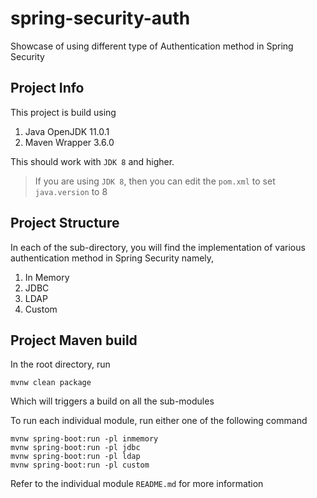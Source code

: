 # spring-security-auth

Showcase of using different type of Authentication method in Spring Security

## Project Info

This project is build using

1. Java OpenJDK 11.0.1
2. Maven Wrapper 3.6.0

This should work with `JDK 8` and higher. 
> If you are using `JDK 8`, then you can edit the `pom.xml` to set `java.version` to 8

## Project Structure

In each of the sub-directory, you will find the implementation of various authentication method in Spring Security namely,

1. In Memory
2. JDBC
3. LDAP
4. Custom

## Project Maven build

In the root directory, run

`mvnw clean package`

Which will triggers a build on all the sub-modules

To run each individual module, run either one of the following command

`mvnw spring-boot:run -pl inmemory`  
`mvnw spring-boot:run -pl jdbc`  
`mvnw spring-boot:run -pl ldap`  
`mvnw spring-boot:run -pl custom`  

Refer to the individual module `README.md` for more information